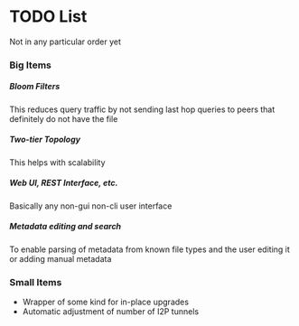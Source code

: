 # TODO List

Not in any particular order yet

### Big Items

##### Bloom Filters

This reduces query traffic by not sending last hop queries to peers that definitely do not have the file

##### Two-tier Topology

This helps with scalability

##### Web UI, REST Interface, etc.

Basically any non-gui non-cli user interface

##### Metadata editing and search

To enable parsing of metadata from known file types and the user editing it or adding manual metadata

### Small Items

* Wrapper of some kind for in-place upgrades
* Automatic adjustment of number of I2P tunnels

